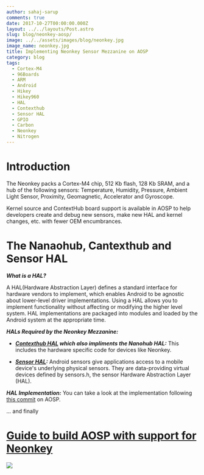 ```yaml
---
author: sahaj-sarup
comments: true
date: 2017-10-27T00:00:00.000Z
layout: ../../layouts/Post.astro
slug: blog/neonkey-aosp/
image: ../../assets/images/blog/neonkey.jpg
image_name: neonkey.jpg
title: Implementing Neonkey Sensor Mezzanine on AOSP
category: blog
tags:
  - Cortex-M4
  - 96Boards
  - ARM
  - Android
  - Hikey
  - Hikey960
  - HAL
  - Contexthub
  - Sensor HAL
  - GPIO
  - Carbon
  - Neonkey
  - Nitrogen
---
```


# **Introduction**

The Neonkey packs a Cortex-M4 chip, 512 Kb flash, 128 Kb SRAM, and a hub of the following sensors: Temperature, Humidity, Pressure, Ambient Light Sensor, Proximity, Geomagnetic, Accelerator and Gyroscope.

Kernel source and ContextHub board support is available in AOSP to help developers create and debug new sensors, make new HAL and kernel changes, etc. with fewer OEM encumbrances.

# **The Nanaohub, Cantexthub and Sensor HAL**

**_What is a HAL?_**

A HAL(Hardware Abstraction Layer) defines a standard interface for hardware vendors to implement, which enables Android to be agnostic about lower-level driver implementations. Using a HAL allows you to implement functionality without affecting or modifying the higher level system. HAL implementations are packaged into modules and loaded by the Android system at the appropriate time.

**_HALs Required by the Neonkey Mezzanine:_**

- **_[Contexthub HAL](https://source.android.com/reference/hal/structcontext__hub__t) which also impliments the Nanohub HAL:_** This includes the hardware specific code for devices like Neonkey.

- **_[Sensor HAL](https://source.android.com/devices/sensors/):_** Android sensors give applications access to a mobile device's underlying physical sensors. They are data-providing virtual devices defined by sensors.h, the sensor Hardware Abstraction Layer (HAL).

**_HAL Implementation:_** You can take a look at the implementation following [this commit](https://android.googlesource.com/device/linaro/hikey/+/b9e25d10c021d21356bb751af3f5e00a84b502bf%5E1..b9e25d10c021d21356bb751af3f5e00a84b502bf/) on AOSP.

... and finally

# **[Guide to build AOSP with support for Neonkey](https://github.com/96boards/documentation/blob/master/mezzanine/neonkey/guides/neonkey-aosp-build.md)**

![](http://i.imgur.com/Uw3oaL2.gif)
